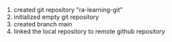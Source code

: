 1. created git repository "ra-learning-git"
2. initialized empty git repository 
3. created branch main
4. linked the local repository to remote github repository
